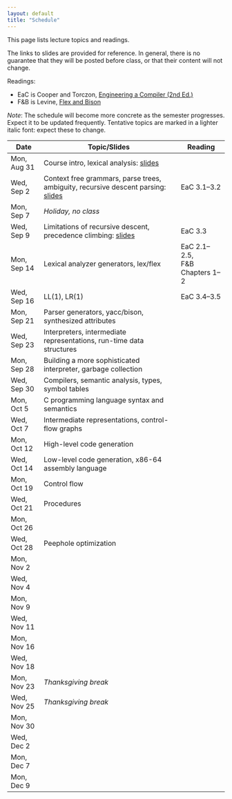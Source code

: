 ```yaml
---
layout: default
title: "Schedule"
---
```


This page lists lecture topics and readings.

The links to slides are provided for reference.  In general, there is no guarantee that they will be posted before class, or that their content will not change.

Readings:

* EaC is Cooper and Torczon, [Engineering a Compiler (2nd Ed.)](https://www.elsevier.com/books/engineering-a-compiler/cooper/978-0-12-088478-0)
* F&amp;B is Levine, [Flex and Bison](https://www.oreilly.com/library/view/flex-bison/9780596805418/)

*Note*: The schedule will become more concrete as the semester progresses. Expect it to be updated frequently.  Tentative topics are marked <span class="tentative">in a lighter italic font</span>: expect these to change.

Date               | Topic/Slides | Reading
------------------ | ------------ | ------------
Mon, Aug 31 | Course intro, lexical analysis: [slides](lectures/lecture01-public.pdf)
Wed, Sep 2 | Context free grammars, parse trees, ambiguity, recursive descent parsing: [slides](lectures/lecture02-public.pdf) | EaC 3.1–3.2
Mon, Sep 7 | *Holiday, no class*
Wed, Sep 9 | Limitations of recursive descent, precedence climbing: [slides](lectures/lecture03-public.pdf) | EaC 3.3
Mon, Sep 14 | Lexical analyzer generators, lex/flex | EaC 2.1–2.5,<br>F&amp;B Chapters 1–2
Wed, Sep 16 | LL(1), LR(1) | EaC 3.4–3.5
Mon, Sep 21 | <span class="tentative">Parser generators, yacc/bison, synthesized attributes</span>
Wed, Sep 23 | <span class="tentative">Interpreters, intermediate representations, run-time data structures</span>
Mon, Sep 28 | <span class="tentative">Building a more sophisticated interpreter, garbage collection</span>
Wed, Sep 30 | <span class="tentative">Compilers, semantic analysis, types, symbol tables</span>
Mon, Oct 5 | <span class="tentative">C programming language syntax and semantics</span>
Wed, Oct 7 | <span class="tentative">Intermediate representations, control-flow graphs</span>
Mon, Oct 12 | <span class="tentative">High-level code generation</span>
Wed, Oct 14 | <span class="tentative">Low-level code generation, x86-64 assembly language</span>
Mon, Oct 19 | <span class="tentative">Control flow</span>
Wed, Oct 21 | <span class="tentative">Procedures</span>
Mon, Oct 26 | 
Wed, Oct 28 | <span class="tentative">Peephole optimization</span>
Mon, Nov 2 | 
Wed, Nov 4 | 
Mon, Nov 9 | 
Wed, Nov 11 | 
Mon, Nov 16 | 
Wed, Nov 18 | 
Mon, Nov 23 | *Thanksgiving break*
Wed, Nov 25 | *Thanksgiving break*
Mon, Nov 30 | 
Wed, Dec 2 | 
Mon, Dec 7 | 
Mon, Dec 9 | 

